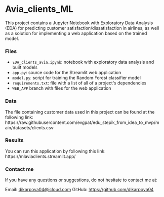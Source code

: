# Avia_clients_ML

This project contains a Jupyter Notebook with Exploratory Data Analysis (EDA) for predicting customer satisfaction/dissatisfaction in airlines, as well as a solution for implementing a web application based on the trained model.

<h3>Files</h3>

* `EDA_clients_avia.ipynb`: notebook with exploratory data analysis and built models
* `app.py`: source code for the Streamlit web application
* `model.py`:  script for training the Random Forest classifier model
* `requirements.txt`: file with a list of all of a project's dependencies
* `WEB_APP` branch with files for the web application

<h3>Data</h3>
The file containing customer data used in this project can be found at the following link: https://raw.githubusercontent.com/evgpat/edu_stepik_from_idea_to_mvp/main/datasets/clients.csv

<h3>Results</h3>
You can run this application by following this link: https://mlaviaclients.streamlit.app/

<h3>Contact me</h3>
If you have any questions or suggestions, do not hesitate to contact me at:

Email: dikarpova04@icloud.com
GitHub: https://github.com/dikarpova04


